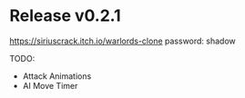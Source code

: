# Release v0.2.1
https://siriuscrack.itch.io/warlords-clone
password: shadow

TODO:
* Attack Animations
* AI Move Timer